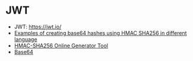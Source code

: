 # JWT 

- JWT: https://jwt.io/
- [Examples of creating base64 hashes using HMAC SHA256 in different language](https://www.jokecamp.com/blog/examples-of-creating-base64-hashes-using-hmac-sha256-in-different-languages/)
- [HMAC-SHA256 Online Generator Tool](https://www.devglan.com/online-tools/hmac-sha256-online)
- [Base64](https://en.wikipedia.org/wiki/Base64)

